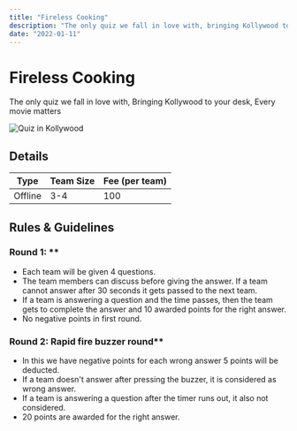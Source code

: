 ```yaml
---
title: "Fireless Cooking"
description: "‌The only quiz we fall in love with, bringing Kollywood to your desk, every movie matters."
date: "2022-01-11"
---
```


# Fireless Cooking

‌The only quiz we fall in love with,
Bringing Kollywood to your desk,
Every movie matters

<img src="/posters/19.png" alt="Quiz in Kollywood" class="w-full lg:w-96 mx-auto object-cover" />

## Details

| Type    | Team Size     | Fee (per team) |
| ------- | ------------- | -------------- |
| Offline | 3-4           | 100            |

## Rules & Guidelines

### Round 1: \*\*

-   Each team will be given 4 questions.
-   The team members can discuss before giving the answer. If a team cannot answer after 30 seconds it gets passed to the next team.
-   If a team is answering a question and the time passes, then the team gets to complete the answer and 10 awarded points for the right answer.
-   No negative points in first round.

### Round 2: Rapid fire buzzer round\*\*

-   In this we have negative points for each wrong answer 5 points will be deducted.
-   If a team doesn't answer after pressing the buzzer, it is considered as wrong answer.
-   If a team is answering a question after the timer runs out, it also not considered.
-   20 points are awarded for the right answer.
